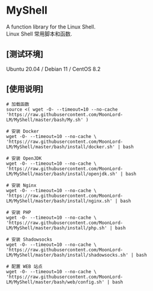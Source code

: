 # MyShell
A function library for the Linux Shell.  
Linux Shell 常用脚本和函数.  

## [测试环境]
Ubuntu 20.04 / Debian 11 / CentOS 8.2  

## [使用说明]

    # 加载函数
    source <( wget -O- --timeout=10 --no-cache 'https://raw.githubusercontent.com/MoonLord-LM/MyShell/master/bash/My.sh' )

    # 安装 Docker
    wget -O- --timeout=10 --no-cache \
    'https://raw.githubusercontent.com/MoonLord-LM/MyShell/master/bash/install/docker.sh' | bash

    # 安装 OpenJDK
    wget -O- --timeout=10 --no-cache \
    'https://raw.githubusercontent.com/MoonLord-LM/MyShell/master/bash/install/openjdk.sh' | bash

    # 安装 Nginx
    wget -O- --timeout=10 --no-cache \
    'https://raw.githubusercontent.com/MoonLord-LM/MyShell/master/bash/install/nginx.sh' | bash

    # 安装 PHP
    wget -O- --timeout=10 --no-cache \
    'https://raw.githubusercontent.com/MoonLord-LM/MyShell/master/bash/install/php.sh' | bash

    # 安装 Shadowsocks
    wget -O- --timeout=10 --no-cache \
    'https://raw.githubusercontent.com/MoonLord-LM/MyShell/master/bash/install/shadowsocks.sh' | bash

    # 配置 WEB 站点
    wget -O- --timeout=10 --no-cache \
    'https://raw.githubusercontent.com/MoonLord-LM/MyShell/master/bash/web/config.sh' | bash


